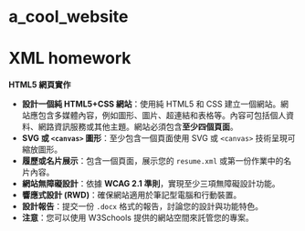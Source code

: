 # a_cool_website
XML homework
=======================
**HTML5 網頁實作**  
- **設計一個純 HTML5+CSS 網站**：使用純 HTML5 和 CSS 建立一個網站。網站應包含多媒體內容，例如圖形、圖片、超連結和表格等。內容可包括個人資料、網路資訊服務或其他主題。網站必須包含**至少四個頁面**。  
- **SVG 或 `<canvas>` 圖形**：至少包含一個頁面使用 SVG 或 `<canvas>` 技術呈現可縮放圖形。  
- **履歷或名片展示**：包含一個頁面，展示您的 `resume.xml` 或第一份作業中的名片內容。  
- **網站無障礙設計**：依據 **WCAG 2.1 準則**，實現至少三項無障礙設計功能。  
- **響應式設計 (RWD)**：確保網站適用於筆記型電腦和行動裝置。  
- **設計報告**：提交一份 `.docx` 格式的報告，討論您的設計與功能特色。  
- **注意**：您可以使用 W3Schools 提供的網站空間來託管您的專案。  
